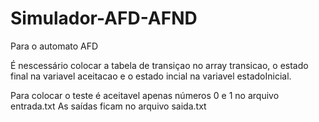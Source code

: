 # Simulador-AFD-AFND

Para o automato AFD

É nescessário colocar a tabela de transiçao no array transicao, o estado final na variavel aceitacao e o estado incial na variavel estadoInicial.

Para colocar o teste é aceitavel apenas números 0 e 1 no arquivo entrada.txt
As saídas ficam no arquivo saida.txt
